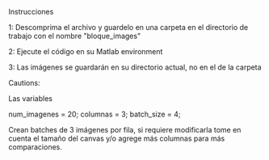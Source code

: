 Instrucciones

1: Descomprima el archivo y guardelo en una carpeta en el directorio de trabajo con el nombre "bloque_images"

2: Ejecute el código en su Matlab environment

3: Las imágenes se guardarán en su directorio actual, no en el de la carpeta

Cautions:

Las variables

num_imagenes = 20;
columnas = 3;
batch_size = 4;

Crean batches de 3 imágenes por fila, si requiere modificarla tome en cuenta el tamaño del canvas y/o agrege más columnas para más comparaciones. 
